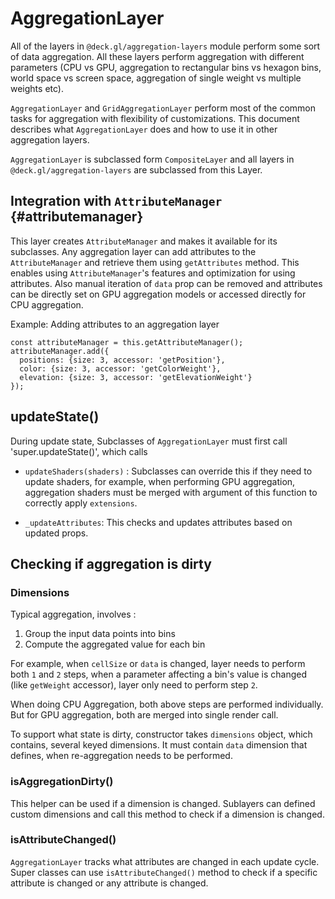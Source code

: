 # AggregationLayer

All of the layers in `@deck.gl/aggregation-layers` module perform some sort of data aggregation. All these layers perform aggregation with different parameters (CPU vs GPU, aggregation to rectangular bins vs hexagon bins, world space vs screen space, aggregation of single weight vs multiple weights etc).

`AggregationLayer` and `GridAggregationLayer` perform most of the common tasks for aggregation with flexibility of customizations. This document describes what `AggregationLayer` does and how to use it in other aggregation layers.


`AggregationLayer` is subclassed form `CompositeLayer` and all layers in `@deck.gl/aggregation-layers` are subclassed from this Layer.

## Integration with `AttributeManager` {#attributemanager}

This layer creates `AttributeManager` and makes it available for its subclasses. Any aggregation layer can add attributes to the `AttributeManager` and retrieve them using `getAttributes` method. This enables using `AttributeManager`'s features and optimization for using attributes. Also manual iteration of `data` prop can be removed and attributes can be directly set on GPU aggregation models or accessed directly for CPU aggregation.

Example: Adding attributes to an aggregation layer

```
const attributeManager = this.getAttributeManager();
attributeManager.add({
  positions: {size: 3, accessor: 'getPosition'},
  color: {size: 3, accessor: 'getColorWeight'},
  elevation: {size: 3, accessor: 'getElevationWeight'}
});
```

## updateState()

During update state, Subclasses of `AggregationLayer` must first call 'super.updateState()', which calls

- `updateShaders(shaders)` : Subclasses can override this if they need to update shaders, for example, when performing GPU aggregation, aggregation shaders must be merged with argument of this function  to correctly apply `extensions`.

- `_updateAttributes`: This checks and updates attributes based on updated props.

## Checking if aggregation is dirty

### Dimensions

Typical aggregation, involves :
1. Group the input data points into bins
2. Compute the aggregated value for each bin

For example, when `cellSize` or `data` is changed, layer needs to perform both `1` and `2` steps, when a parameter affecting a bin's value is changed (like `getWeight` accessor), layer only need to perform step `2`.

When doing CPU Aggregation, both above steps are performed individually. But for GPU aggregation, both are merged into single render call.

To support what state is dirty, constructor takes `dimensions` object, which contains, several keyed dimensions. It must contain `data` dimension that defines, when re-aggregation needs to be performed.

### isAggregationDirty()

This helper can be used if a dimension is changed. Sublayers can defined custom dimensions and call this method to check if a dimension is changed.


### isAttributeChanged()

`AggregationLayer` tracks what attributes are changed in each update cycle. Super classes can use `isAttributeChanged()` method to check if a specific attribute is changed or any attribute is changed.
